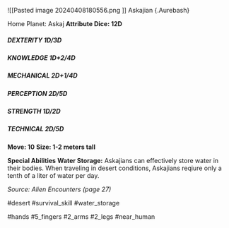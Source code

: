 ![[Pasted image 20240408180556.png ]]
Askajian {.Aurebash}

Home Planet: Askaj
**Attribute Dice: 12D**
##### DEXTERITY 1D/3D
##### KNOWLEDGE 1D+2/4D
##### MECHANICAL 2D+1/4D
##### PERCEPTION 2D/5D
##### STRENGTH 1D/2D
##### TECHNICAL 2D/5D
**Move: 10**
**Size: 1-2 meters tall**

**Special Abilities**
**Water Storage:** Askajians can effectively store water in their bodies. When traveling in desert conditions, Askajians reqiure only a tenth of a liter of water per day.

*Source: Alien Encounters (page 27)*

#desert #survival_skill #water_storage 

#hands #5_fingers #2_arms #2_legs #near_human 